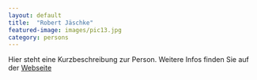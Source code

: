 ```yaml
---
layout: default
title:  "Robert Jäschke"
featured-image: images/pic13.jpg
category: persons
---
```


Hier steht eine Kurzbeschreibung zur Person. Weitere Infos finden Sie auf der [Webseite](https://www.ibi.hu-berlin.de/de/ueber-uns/personen/jaeschke)